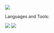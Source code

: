 <img src="https://github.com/mdalton87/readme_files/blob/main/matthew_dalton.gif?raw=true">


Languages and Tools:

<img src="https://badgen.net/pypi/python/black"> <img src="https://img.shields.io/badge/-MySQL-F29111?style=flat&logo=mysql&logoColor=FFFFFF"> 




<!--
**mdalton87/mdalton87** is a ✨ _special_ ✨ repository because its `README.md` (this file) appears on your GitHub profile.

Here are some ideas to get you started:

- 🔭 I’m currently working on ...
- 🌱 I’m currently learning ...
- 👯 I’m looking to collaborate on ...
- 🤔 I’m looking for help with ...
- 💬 Ask me about ...
- 📫 How to reach me: ...
- 😄 Pronouns: ...
- ⚡ Fun fact: ...
-->
